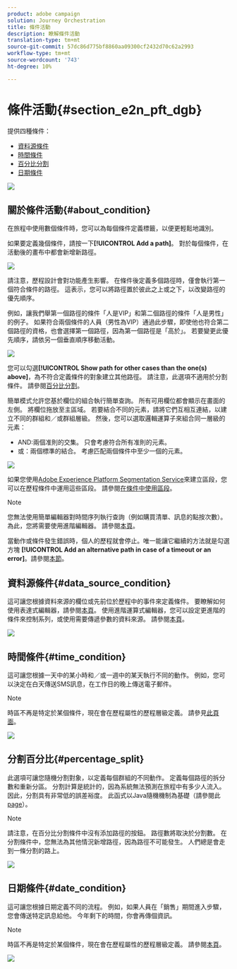 ```yaml
---
product: adobe campaign
solution: Journey Orchestration
title: 條件活動
description: 瞭解條件活動
translation-type: tm+mt
source-git-commit: 57dc86d775bf8860aa09300cf2432d70c62a2993
workflow-type: tm+mt
source-wordcount: '743'
ht-degree: 10%

---
```



# 條件活動{#section_e2n_pft_dgb}

提供四種條件：

* [資料源條件](#data_source_condition)
* [時間條件](#time_condition)
* [百分比分割](#percentage_split)
* [日期條件](#date_condition)

![](../assets/journey49.png)

## 關於條件活動{#about_condition}

在旅程中使用數個條件時，您可以為每個條件定義標籤，以便更輕鬆地識別。

如果要定義幾個條件，請按一下&#x200B;**[!UICONTROL Add a path]**。 對於每個條件，在活動後的畫布中都會新增新路徑。

![](../assets/journey47.png)

請注意，歷程設計會對功能產生影響。 在條件後定義多個路徑時，僅會執行第一個符合條件的路徑。 這表示，您可以將路徑置於彼此之上或之下，以改變路徑的優先順序。

例如，讓我們舉第一個路徑的條件「人是VIP」和第二個路徑的條件「人是男性」的例子。 如果符合兩個條件的人員（男性為VIP）通過此步驟，即使他也符合第二個路徑的資格，也會選擇第一個路徑，因為第一個路徑是「高於」。 若要變更此優先順序，請依另一個垂直順序移動活動。

![](../assets/journey48.png)

您可以勾選&#x200B;**[!UICONTROL Show path for other cases than the one(s) above]**，為不符合定義條件的對象建立其他路徑。 請注意，此選項不適用於分割條件。 請參閱[百分比分割](#percentage_split)。

簡單模式允許您基於欄位的組合執行簡單查詢。 所有可用欄位都會顯示在畫面的左側。 將欄位拖放至主區域。 若要結合不同的元素，請將它們互相互連結，以建立不同的群組和／或群組層級。 然後，您可以選取邏輯運算子來組合同一層級的元素：

* AND:兩個准則的交集。 只會考慮符合所有准則的元素。
* 或：兩個標準的結合。 考慮匹配兩個條件中至少一個的元素。

![](../assets/journey64.png)

如果您使用[Adobe Experience Platform Segmentation Service](https://docs.adobe.com/content/help/en/experience-platform/segmentation/home.html)來建立區段，您可以在歷程條件中運用這些區段。 請參閱[在條件中使用區段](../segment/using-a-segment.md)。


>[!NOTE]
>
>您無法使用簡單編輯器對時間序列執行查詢（例如購買清單、訊息的點按次數）。 為此，您將需要使用進階編輯器。 請參閱[本頁](../expression/expressionadvanced.md)。

當動作或條件發生錯誤時，個人的歷程就會停止。唯一能讓它繼續的方法就是勾選方塊 **[!UICONTROL Add an alternative path in case of a timeout or an error]**。請參閱[本節](../building-journeys/using-the-journey-designer.md#paths)。

## 資料源條件{#data_source_condition}

這可讓您根據資料來源的欄位或先前位於歷程中的事件來定義條件。 要瞭解如何使用表達式編輯器，請參閱[本頁](../expression/expressionadvanced.md)。 使用進階運算式編輯器，您可以設定更進階的條件來控制系列，或使用需要傳遞參數的資料來源。 請參閱[本頁](../datasource/external-data-sources.md)。

![](../assets/journey50.png)

## 時間條件{#time_condition}

這可讓您根據一天中的某小時和／或一週中的某天執行不同的動作。 例如，您可以決定在白天傳送SMS訊息，在工作日的晚上傳送電子郵件。

>[!NOTE]
>
>時區不再是特定於某個條件，現在會在歷程屬性的歷程層級定義。 請參見[此頁面](../building-journeys/timezone-management.md)。

![](../assets/journey51.png)

## 分割百分比{#percentage_split}

此選項可讓您隨機分割對象，以定義每個群組的不同動作。 定義每個路徑的拆分數和重新分區。 分割計算是統計的，因為系統無法預測在旅程中有多少人流入。 因此，分割具有非常低的誤差裕度。 此函式以Java隨機機制為基礎（請參閱此[page](https://docs.oracle.com/javase/7/docs/api/java/util/Random.html)）。

>[!NOTE]
>
>請注意，在百分比分割條件中沒有添加路徑的按鈕。 路徑數將取決於分割數。 在分割條件中，您無法為其他情況新增路徑，因為路徑不可能發生。 人們總是會走到一條分割的路上。

![](../assets/journey52.png)

## 日期條件{#date_condition}

這可讓您根據日期定義不同的流程。 例如，如果人員在「銷售」期間進入步驟，您會傳送特定訊息給他。 今年剩下的時間，你會再傳個資訊。

>[!NOTE]
>
>時區不再是特定於某個條件，現在會在歷程屬性的歷程層級定義。 請參閱[本頁](../building-journeys/timezone-management.md)。

![](../assets/journey53.png)
